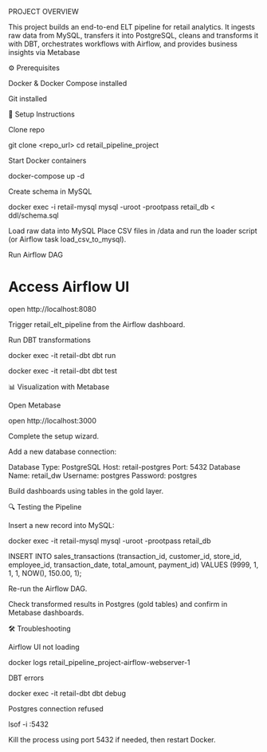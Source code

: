 PROJECT OVERVIEW

This project builds an end-to-end ELT pipeline for retail analytics.
It ingests raw data from MySQL, transfers it into PostgreSQL, cleans and transforms it with DBT, orchestrates workflows with Airflow, and provides business insights via Metabase



⚙️ Prerequisites

Docker & Docker Compose installed

Git installed

🚀 Setup Instructions

Clone repo

git clone <repo_url>
cd retail_pipeline_project


Start Docker containers

docker-compose up -d


Create schema in MySQL

docker exec -i retail-mysql mysql -uroot -prootpass retail_db < ddl/schema.sql


Load raw data into MySQL
Place CSV files in /data and run the loader script (or Airflow task load_csv_to_mysql).

Run Airflow DAG

# Access Airflow UI
open http://localhost:8080


Trigger retail_elt_pipeline from the Airflow dashboard.

Run DBT transformations

docker exec -it retail-dbt dbt run

docker exec -it retail-dbt dbt test

📊 Visualization with Metabase

Open Metabase

open http://localhost:3000


Complete the setup wizard.

Add a new database connection:

Database Type: PostgreSQL
Host: retail-postgres
Port: 5432
Database Name: retail_dw
Username: postgres
Password: postgres


Build dashboards using tables in the gold layer.

🔍 Testing the Pipeline

Insert a new record into MySQL:

docker exec -it retail-mysql mysql -uroot -prootpass retail_db

INSERT INTO sales_transactions (transaction_id, customer_id, store_id, employee_id, transaction_date, total_amount, payment_id)
VALUES (9999, 1, 1, 1, NOW(), 150.00, 1);


Re-run the Airflow DAG.

Check transformed results in Postgres (gold tables) and confirm in Metabase dashboards.

🛠 Troubleshooting

Airflow UI not loading

docker logs retail_pipeline_project-airflow-webserver-1


DBT errors

docker exec -it retail-dbt dbt debug


Postgres connection refused

lsof -i :5432


Kill the process using port 5432 if needed, then restart Docker.